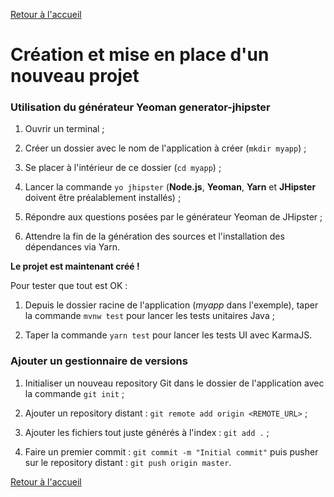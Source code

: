[Retour à l'accueil](../README.md)

# Création et mise en place d'un nouveau projet

### Utilisation du générateur Yeoman generator-jhipster

1. Ouvrir un terminal ;

2. Créer un dossier avec le nom de l'application à créer (`mkdir myapp`) ;

3. Se placer à l'intérieur de ce dossier (`cd myapp`) ;

4. Lancer la commande `yo jhipster` (**Node.js**, **Yeoman**, **Yarn** et **JHipster** doivent être préalablement installés) ;

5. Répondre aux questions posées par le générateur Yeoman de JHipster ;

6. Attendre la fin de la génération des sources et l'installation des dépendances via Yarn.

**Le projet est maintenant créé !**

Pour tester que tout est OK :

1. Depuis le dossier racine de l'application (*myapp* dans l'exemple), taper la commande `mvnw test` pour lancer les tests unitaires Java ;

2. Taper la commande `yarn test` pour lancer les tests UI avec KarmaJS.


### Ajouter un gestionnaire de versions

1. Initialiser un nouveau repository Git dans le dossier de l'application avec la commande `git init` ;

2. Ajouter un repository distant : `git remote add origin <REMOTE_URL>` ;

3. Ajouter les fichiers tout juste générés à l'index : `git add .` ;

4. Faire un premier commit : `git commit -m "Initial commit"` puis pusher sur le repository distant : `git push origin master`.



[Retour à l'accueil](../README.md)


